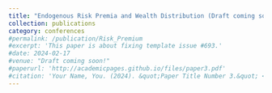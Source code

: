 ```yaml
---
title: "Endogenous Risk Premia and Wealth Distribution (Draft coming soon!)"
collection: publications
category: conferences
#permalink: /publication/Risk_Premium
#excerpt: 'This paper is about fixing template issue #693.'
#date: 2024-02-17
#venue: "Draft coming soon!"
#paperurl: 'http://academicpages.github.io/files/paper3.pdf'
#citation: 'Your Name, You. (2024). &quot;Paper Title Number 3.&quot; <i>GitHub Journal of Bugs</i>. 1(3).'
---
```

